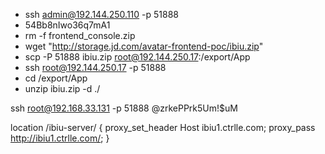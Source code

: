 - ssh admin@192.144.250.110 -p 51888
- 54Bb8nIwo36q7mA1
- rm -f frontend_console.zip
- wget "http://storage.jd.com/avatar-frontend-poc/ibiu.zip"
- scp -P 51888 ibiu.zip root@192.144.250.17:/export/App
- ssh root@192.144.250.17 -p 51888
- cd /export/App
- unzip ibiu.zip -d ./



ssh root@192.168.33.131 -p 51888
@zrkePPrk5Um!$uM

  location /ibiu-server/ {
        proxy_set_header Host ibiu1.ctrlle.com;
        proxy_pass http://ibiu1.ctrlle.com/;
    }

